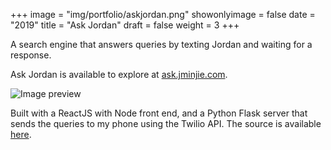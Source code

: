 +++
image = "img/portfolio/askjordan.png"
showonlyimage = false
date = "2019"
title = "Ask Jordan"
draft = false
weight = 3
+++

A search engine that answers queries by texting Jordan and waiting for a response.
<!--more-->

Ask Jordan is available to explore at [ask.jminjie.com](http://ask.jminjie.com/).

![Image preview](/img/portfolio/res/ask.png)

Built with a ReactJS with Node front end, and a Python Flask server that sends the queries to my phone using the Twilio API. The source is available [here](https://github.com/jminjie/ask-jordan).
